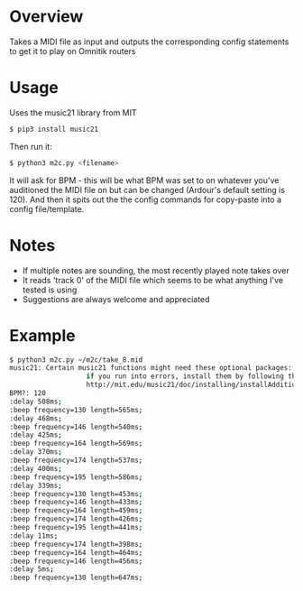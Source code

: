 # Overview
Takes a MIDI file as input and outputs the corresponding config statements to get it to play on Omnitik routers

# Usage
Uses the music21 library from MIT
```sh
$ pip3 install music21
```
Then run it:
```sh
$ python3 m2c.py <filename>
```

It will ask for BPM - this will be what BPM was set to on whatever you've auditioned the MIDI file on but can be changed (Ardour's default setting is 120). And then it spits out the the config commands for copy-paste into a config file/template.

# Notes
- If multiple notes are sounding, the most recently played note takes over
- It reads 'track 0' of the MIDI file which seems to be what anything I've tested is using
- Suggestions are always welcome and appreciated

# Example
```sh
$ python3 m2c.py ~/m2c/take_8.mid
music21: Certain music21 functions might need these optional packages: matplotlib, numpy, scipy;
                   if you run into errors, install them by following the instructions at
                   http://mit.edu/music21/doc/installing/installAdditional.html
BPM?: 120
:delay 508ms;
:beep frequency=130 length=565ms;
:delay 468ms;
:beep frequency=146 length=540ms;
:delay 425ms;
:beep frequency=164 length=569ms;
:delay 370ms;
:beep frequency=174 length=537ms;
:delay 400ms;
:beep frequency=195 length=586ms;
:delay 339ms;
:beep frequency=130 length=453ms;
:beep frequency=146 length=433ms;
:beep frequency=164 length=459ms;
:beep frequency=174 length=426ms;
:beep frequency=195 length=441ms;
:delay 11ms;
:beep frequency=174 length=398ms;
:beep frequency=164 length=464ms;
:beep frequency=146 length=456ms;
:delay 5ms;
:beep frequency=130 length=647ms;
```
